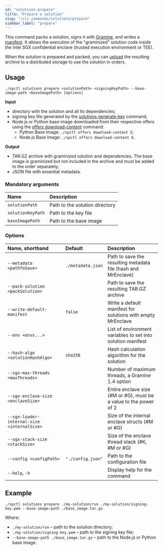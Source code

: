 ```yaml
---
id: "solutions-prepare"
title: "Prepare a solution"
slug: "/cli_commands/solutions/prepare"
sidebar_label: "prepare"
---
```


This command packs a solution, signs it with [Gramine](https://gramineproject.io/), and writes a [manifest](https://gramine.readthedocs.io/en/stable/manifest-syntax.html). It allows the execution of the "graminized" solution code inside the Intel SGX confidential enclave (trusted execution environment or TEE).

When the solution is prepared and packed, you can [upload](/developers/cli_commands/files/upload) the resulting archive to a distributed storage to use the solution in orders.

## Usage

```
./spctl solutions prepare <solutionPath> <signingKeyPath> --base-image-path <baseImagePath> [options]
```

**Input**

- directory with the solution and all its dependencies;
- signing key file generated by the [solutions generate-key](/developers/cli_commands/solutions/generate-key) command;
- Node.js or Python base image downloaded from their respective offers using the [offers download-content](/developers/cli_commands/offers/offers/download-content) command:
  + Python Base Image: `./spctl offers download-content 5`;
  + Node.js Base Image: `./spctl offers download-content 6`.

**Output**

- TAR.GZ archive with graminized solution and dependencies. The base image is graminized but not included in the archive and must be added to the order separately;
- JSON file with essential metadata.

### Mandatory arguments

|**Name**         |**Description**               |
|:----------------|:-----------------------------|
|`solutionPath`   |Path to the solution directory|
|`solutionKeyPath`|Path to the key file          |
|`baseImagePath`  |Path to the base image        |

### Options

|**Name, shorthand**                        |**Default**      |**Description**                                                  |
|:------------------------------------------|:----------------|:----------------------------------------------------------------|
|`--metadata <pathToSave>`                  |`./metadata.json`|Path to save the resulting metadata file (hash and MrEnclave)    |
|`--pack-solution <packSolution>`           |                 |Path to save the resulting TAR.GZ archive                        |
|`--write-default-manifest`                 |`false`          |Write a default manifest for solutions with empty MrEnclave      |
|`--env <envs...>`                          |                 |List of environment variables to set into solution manifest      |
|`--hash-algo <solutionHashAlgo>`           |`sha256`         |Hash calculation algorithm for the solution                      |
|`--sgx-max-threads <maxThreads>`           |                 |Number of maximum threads, a Gramine 1.4 option                  |
|`--sgx-enclave-size <enclaveSize>`         |                 |Entire enclave size (#M or #G), must be a value to the power of 2|
|`--sgx-loader-internal-size <internalSize>`|                 |Size of the internal enclave structs (#M or #G)                  |
|`--sgx-stack-size <stackSize>`             |                 |Size of the enclave thread stack (#K, #M or #G)                  |
|`--config <configPath>`                    |`"./config.json"`|Path to the configuration file                                   |
|`--help`, `-h`                             |                 |Display help for the command                                     |

## Example

```
./spctl solutions prepare ./my-solution/run ./my-solution/signing-key.pem --base-image-path ./base_image.tar.gz 
```

Where:
- `./my-solution/run` – path to the solution directory;
- `./my-solution/signing-key.pem` – path to the signing key file;
- `--base-image-path ./base_image.tar.gz` – path to the Node.js or Python base image.